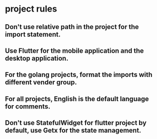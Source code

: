 # project rules

## Don't use relative path in the project for the import statement.

## Use Flutter for the mobile application and the desktop application.

## For the golang projects, format the imports with different vender group.

## For all projects, English is the default language for comments.

## Don't use StatefulWidget for flutter project by default, use Getx for the state management.